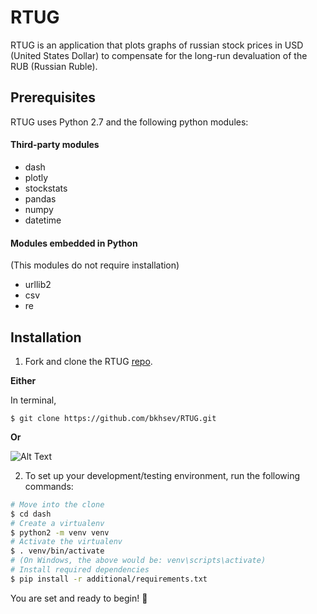 # RTUG
RTUG is an application that plots graphs of russian stock prices in USD (United States Dollar) to compensate for the long-run devaluation of the RUB (Russian Ruble).

## Prerequisites
RTUG uses Python 2.7 and the following python modules:

#### Third-party modules
- dash
- plotly
- stockstats
- pandas 
- numpy
- datetime

#### Modules embedded in Python
(This modules do not require installation)
- urllib2 
- csv
- re


## Installation

1. Fork and clone the RTUG [repo](https://github.com/bkhsev/RTUG).

**Either**

In terminal,

`$ git clone https://github.com/bkhsev/RTUG.git`
 
 **Or**
 
 ![Alt Text](https://github.com/bkhsev/files-used-in-other-repos/blob/master/clone.gif)
 
 
 2. To set up your development/testing environment, run the following commands:
 
 ``` bash
# Move into the clone
$ cd dash
# Create a virtualenv
$ python2 -m venv venv
# Activate the virtualenv
$ . venv/bin/activate
# (On Windows, the above would be: venv\scripts\activate)
# Install required dependencies
$ pip install -r additional/requirements.txt
 ```
 
 You are set and ready to begin! :rocket:
